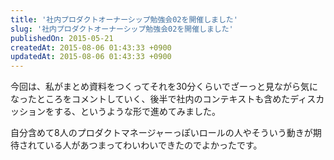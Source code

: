 ```yaml
---
title: '社内プロダクトオーナーシップ勉強会02を開催しました'
slug: '社内プロダクトオーナーシップ勉強会02を開催しました'
publishedOn: 2015-05-21
createdAt: 2015-08-06 01:43:33 +0900
updatedAt: 2015-08-06 01:43:33 +0900
---
```

今回は、私がまとめ資料をつくってそれを30分くらいでざーっと見ながら気になったところをコメントしていく、後半で社内のコンテキストも含めたディスカッションをする、というような形で進めてみました。

自分含めて8人のプロダクトマネージャーっぽいロールの人やそういう動きが期待されている人があつまってわいわいできたのでよかったです。

<div style="max-width: 400px">
  <script async class="speakerdeck-embed" data-id="6cc09b1ac84946a2a69cdfa62d443797" data-ratio="1.33333333333333" src="//speakerdeck.com/assets/embed.js"></script>
</div>
